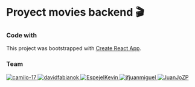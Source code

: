 # Proyect movies backend 🎬

<h3>Code with</h3>

This project was bootstrapped with [Create React App](https://img.shields.io/github/followers/camilo-17?label=camilo-17&style=social).

<h3>Team</h3>

<a href="https://github.com/camilo-17">
  <img alt="camilo-17" src="https://img.shields.io/github/followers/camilo-17?label=camilo-17&style=social" />
</a>
<a href="https://github.com/davidfabianok">
  <img alt="davidfabianok" src="https://img.shields.io/github/followers/davidfabianok?label=davidfabianok&style=social" />
</a>
<a href="https://github.com/EspejelKevin">
  <img alt="EspejelKevin" src="https://img.shields.io/github/followers/EspejelKevin?label=EspejelKevin&style=social" />
</a>
<a href="https://github.com/jfjuanmiguel">
  <img alt="jfjuanmiguel" src="https://img.shields.io/github/followers/jfjuanmiguel?label=jfjuanmiguel&style=social" />
</a>
<a href="https://github.com/JuanJoZP">
  <img alt="JuanJoZP" src="https://img.shields.io/github/followers/JuanJoZP?label=JuanJoZP&style=social" />
</a>
